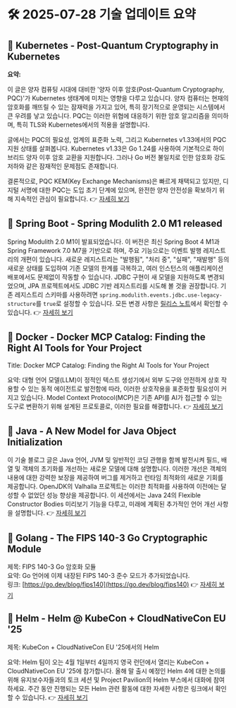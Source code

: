 # 🛠️ 2025-07-28 기술 업데이트 요약

## 🔹 Kubernetes - Post-Quantum Cryptography in Kubernetes
**요약:**

이 글은 양자 컴퓨팅 시대에 대비한 '양자 이후 암호(Post-Quantum Cryptography, PQC)'가 Kubernetes 생태계에 미치는 영향을 다루고 있습니다. 양자 컴퓨터는 현재의 암호화를 깨뜨릴 수 있는 잠재력을 가지고 있어, 특히 장기적으로 운영되는 시스템에서 큰 우려를 낳고 있습니다. PQC는 이러한 위협에 대응하기 위한 암호 알고리즘을 의미하며, 특히 TLS와 Kubernetes에서의 적용을 설명합니다.

글에서는 PQC의 필요성, 업계의 표준화 노력, 그리고 Kubernetes v1.33에서의 PQC 지원 상태를 살펴봅니다. Kubernetes v1.33은 Go 1.24를 사용하여 기본적으로 하이브리드 양자 이후 암호 교환을 지원합니다. 그러나 Go 버전 불일치로 인한 암호화 강도 저하와 같은 잠재적인 문제점도 존재합니다.

결론적으로, PQC KEM(Key Exchange Mechanisms)은 빠르게 채택되고 있지만, 디지털 서명에 대한 PQC는 도입 초기 단계에 있으며, 완전한 양자 안전성을 확보하기 위해 지속적인 관심이 필요합니다.
👉 [자세히 보기](https://kubernetes.io/blog/2025/07/18/pqc-in-k8s/)

## 🔹 Spring Boot - Spring Modulith 2.0 M1 released
Spring Modulith 2.0 M1이 발표되었습니다. 이 버전은 최신 Spring Boot 4 M1과 Spring Framework 7.0 M7을 기반으로 하며, 주요 기능으로는 이벤트 발행 레지스트리의 개편이 있습니다. 새로운 레지스트리는 "발행됨", "처리 중", "실패", "재발행" 등의 새로운 상태를 도입하여 기존 모델의 한계를 극복하고, 여러 인스턴스의 애플리케이션 배포에서도 문제없이 작동할 수 있습니다. JDBC 구현이 새 모델을 지원하도록 변경되었으며, JPA 프로젝트에서도 JDBC 기반 레지스트리를 시도해 볼 것을 권장합니다. 기존 레지스트리 스키마를 사용하려면 `spring.modulith.events.jdbc.use-legacy-structure`를 `true`로 설정할 수 있습니다. 모든 변경 사항은 [릴리스 노트](https://github.com/spring-projects/spring-modulith/releases/tag/2.0.0-M1)에서 확인할 수 있습니다.
👉 [자세히 보기](https://spring.io/blog/2025/07/26/spring-modulith-2-0-M1-released)

## 🔹 Docker - Docker MCP Catalog: Finding the Right AI Tools for Your Project
Title: Docker MCP Catalog: Finding the Right AI Tools for Your Project

요약: 대형 언어 모델(LLM)이 정적인 텍스트 생성기에서 외부 도구와 안전하게 상호 작용할 수 있는 동적 에이전트로 발전함에 따라, 이러한 상호작용을 표준화할 필요성이 커지고 있습니다. Model Context Protocol(MCP)은 기존 API를 AI가 접근할 수 있는 도구로 변환하기 위해 설계된 프로토콜로, 이러한 필요를 해결합니다.
👉 [자세히 보기](https://www.docker.com/blog/finding-the-right-ai-developer-tools-mcp-catalog/)

## 🔹 Java - A New Model for Java Object Initialization
이 기술 블로그 글은 Java 언어, JVM 및 일반적인 코딩 관행을 함께 발전시켜 필드, 배열 및 객체의 초기화를 개선하는 새로운 모델에 대해 설명합니다. 이러한 개선은 객체의 내용에 대한 강력한 보장을 제공하여 버그를 제거하고 런타임 최적화의 새로운 기회를 제공합니다. OpenJDK의 Valhalla 프로젝트는 이러한 최적화를 사용하여 이전에는 달성할 수 없었던 성능 향상을 제공합니다. 이 세션에서는 Java 24의 Flexible Constructor Bodies 미리보기 기능을 다루고, 미래에 계획된 추가적인 언어 개선 사항을 설명합니다.
👉 [자세히 보기](https://inside.java/2025/07/27/javaone-object-initialization/)

## 🔹 Golang - The FIPS 140-3 Go Cryptographic Module
제목: FIPS 140-3 Go 암호화 모듈  
요약: Go 언어에 이제 내장된 FIPS 140-3 준수 모드가 추가되었습니다.  
링크: [https://go.dev/blog/fips140](https://go.dev/blog/fips140)
👉 [자세히 보기](https://go.dev/blog/fips140)

## 🔹 Helm - Helm @ KubeCon + CloudNativeCon EU '25
제목: KubeCon + CloudNativeCon EU '25에서의 Helm

요약: Helm 팀이 오는 4월 1일부터 4일까지 영국 런던에서 열리는 KubeCon + CloudNativeCon EU '25에 참가합니다. 올해 말 출시 예정인 Helm 4에 대한 논의를 위해 유지보수자들과의 토크 세션 및 Project Pavilion의 Helm 부스에서 대화에 참여하세요. 주간 동안 진행되는 모든 Helm 관련 활동에 대한 자세한 사항은 링크에서 확인할 수 있습니다.
👉 [자세히 보기](https://helm.sh/blog/helm-at-kubecon-eu-25/)

